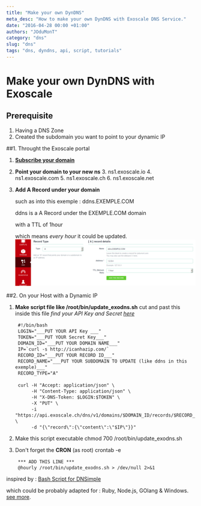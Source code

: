 ```yaml
---
title: "Make your own DynDNS"
meta_desc: "How to make your own DynDNS with Exoscale DNS Service."
date: "2016-04-28 00:00 +01:00"
authors: "JOduMonT"
category: "dns"
slug: "dns"
tags: "dns, dyndns, api, script, tutorials"
---
```


# Make your own DynDNS with Exoscale

## Prerequisite

1. Having a DNS Zone
2. Created the subdomain you want to point to your dynamic IP

##1. Throught the Exoscale portal

1. **[Subscribe your domain](https://portal.exoscale.ch/dns)**

2. **Point your domain to your new ns**
	3. ns1.exoscale.io
	4. ns1.exoscale.com
	5. ns1.exoscale.ch
	6. ns1.exoscale.net

3. **Add A Record under your domain**

    such as into this exemple : ddns.EXEMPLE.COM

    ddns is a A Record under the EXEMPLE.COM domain

    with a TTL of 1hour

    which means *every hour* it could be updated.
![](../img/dns/add_dns_record.png)

##2. On your Host with a Dynamic IP

1. **Make script file like /root/bin/update_exodns.sh**
cut and past this inside this file
*find your API Key and Secret [here](https://portal.exoscale.ch/account/profile/api)*

		#!/bin/bash
		LOGIN="___PUT YOUR API Key ___"
		TOKEN="___PUT YOUR Secret Key___"
		DOMAIN_ID="___PUT YOUR DOMAIN NAME___"
		IP=`curl -s http://icanhazip.com/`
		RECORD_ID="___PUT YOUR RECORD ID___"
		RECORD_NAME="___PUT YOUR SUBDOMAIN TO UPDATE (like ddns in this exemple)___"
		RECORD_TYPE="A"

		curl -H "Accept: application/json" \
             -H "Content-Type: application/json" \
		     -H "X-DNS-Token: $LOGIN:$TOKEN" \
    		 -X "PUT" \
		     -i "https://api.exoscale.ch/dns/v1/domains/$DOMAIN_ID/records/$RECORD_ID" \
		     -d "{\"record\":{\"content\":\"$IP\"}}"
2. Make this script executable
		chmod 700 /root/bin/update_exodns.sh

3. Don't forget the **CRON** (as root)
		crontab -e

		*** ADD THIS LINE ***
        @hourly /root/bin/update_exodns.sh > /dev/null 2>&1

inspired by : [Bash Script for DNSimple](https://developer.dnsimple.com/ddns/)

which could be probably adapted for : Ruby, Node.js, GOlang & Windows. [see more](https://developer.dnsimple.com/tools/).
